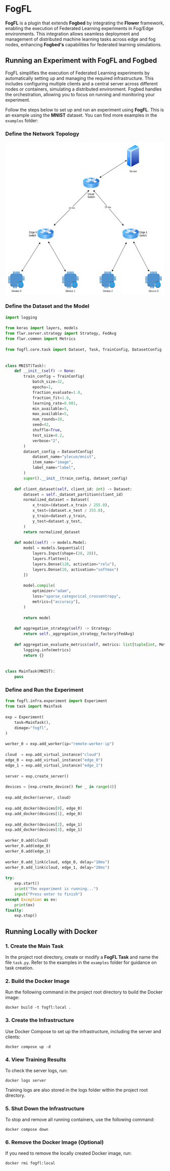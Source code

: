 # FogFL

**FogFL** is a plugin that extends **Fogbed** by integrating the **Flower** framework, enabling the execution of Federated Learning experiments in Fog/Edge environments. This integration allows seamless deployment and management of distributed machine learning tasks across edge and fog nodes, enhancing **Fogbed's** capabilities for federated learning simulations.

## Running an Experiment with FogFL and Fogbed

FogFL simplifies the execution of Federated Learning experiments by automatically setting up and managing the required infrastructure. This includes configuring multiple clients and a central server across different nodes or containers, simulating a distributed environment. Fogbed handles the orchestration, allowing you to focus on running and monitoring your experiment.

Follow the steps below to set up and run an experiment using **FogFL**. This is an example using the **MNIST** dataset. You can find more examples in the `examples` folder:

### Define the Network Topology

<p align="center">
  <img src="examples/mnist/network-topology.png" alt="Network Topology" width="500"/>
</p>


### Define the Dataset and the Model

```py
import logging

from keras import layers, models
from flwr.server.strategy import Strategy, FedAvg
from flwr.common import Metrics

from fogfl.core.task import Dataset, Task, TrainConfig, DatasetConfig


class MNIST(Task):
    def __init__(self) -> None:
        train_config = TrainConfig(
            batch_size=32,
            epochs=1,
            fraction_evaluate=1.0,
            fraction_fit=1.0,
            learning_rate=0.001,
            min_available=5,
            max_available=5,
            num_rounds=10,
            seed=42,
            shuffle=True,
            test_size=0.2,
            verbose="2",
        )
        dataset_config = DatasetConfig(
            dataset_name="ylecun/mnist",
            item_name="image",
            label_name="label",
        )
        super().__init__(train_config, dataset_config)

    def client_dataset(self, client_id: int) -> Dataset:
        dataset = self._dataset_partition(client_id)
        normalized_dataset = Dataset(
            x_train=(dataset.x_train / 255.0),
            x_test=(dataset.x_test / 255.0),
            y_train=dataset.y_train,
            y_test=dataset.y_test,
        )
        return normalized_dataset

    def model(self) -> models.Model:
        model = models.Sequential([
            layers.Input(shape=(28, 28)),
            layers.Flatten(),
            layers.Dense(128, activation="relu"),
            layers.Dense(10, activation="softmax")
        ])

        model.compile(
            optimizer="adam",
            loss="sparse_categorical_crossentropy",
            metrics=["accuracy"],
        )

        return model

    def aggregation_strategy(self) -> Strategy:
        return self._aggregation_strategy_factory(FedAvg)
    
    def aggregation_evaluate_metrics(self, metrics: list[tuple[int, Metrics]]) -> Metrics:
        logging.info(metrics)
        return {}


class MainTask(MNIST):
    pass

```

### Define and Run the Experiment

```py
from fogfl.infra.experiment import Experiment
from task import MainTask

exp = Experiment(
	task=MainTask(),
	dimage="fogfl",
)

worker_0 = exp.add_worker(ip="remote-worker-ip")

cloud  = exp.add_virtual_instance("cloud")
edge_0 = exp.add_virtual_instance("edge_0")
edge_1 = exp.add_virtual_instance("edge_1")

server = exp.create_server()

devices = [exp.create_device() for _ in range(4)]

exp.add_docker(server, cloud)

exp.add_docker(devices[0], edge_0)
exp.add_docker(devices[1], edge_0)

exp.add_docker(devices[2], edge_1)
exp.add_docker(devices[3], edge_1)

worker_0.add(cloud)
worker_0.add(edge_0)
worker_0.add(edge_1)

worker_0.add_link(cloud, edge_0, delay="10ms")
worker_0.add_link(cloud, edge_1, delay="20ms")

try:
    exp.start()    
    print("The experiment is running...")
    input("Press enter to finish")
except Exception as ex: 
    print(ex)
finally:
    exp.stop()

```

## Running Locally with Docker

### 1. Create the Main Task

In the project root directory, create or modify a **FogFL Task** and name the file `task.py`. Refer to the examples in the `examples` folder for guidance on task creation.

### 2. Build the Docker Image

Run the following command in the project root directory to build the Docker image:

```
docker build -t fogfl:local .
```

### 3. Create the Infrastructure

Use Docker Compose to set up the infrastructure, including the server and clients:

```
docker compose up -d
```

### 4. View Training Results

To check the server logs, run:

```
docker logs server
```

Training logs are also stored in the logs folder within the project root directory. 

### 5. Shut Down the Infrastructure

To stop and remove all running containers, use the following command:

```
docker compose down
```

### 6. Remove the Docker Image (Optional)

If you need to remove the locally created Docker image, run:

```
docker rmi fogfl:local
```
